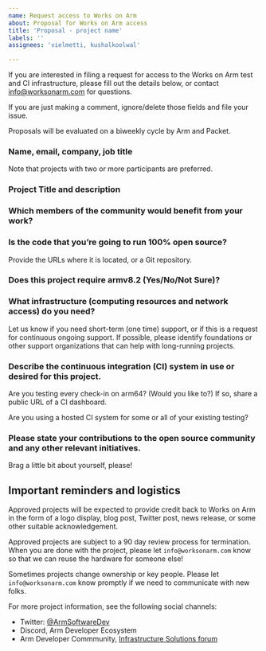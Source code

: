 ```yaml
---
name: Request access to Works on Arm
about: Proposal for Works on Arm access
title: 'Proposal - project name'
labels: ''
assignees: 'vielmetti, kushalkoolwal'

---
```



If you are interested in filing a request for access to the Works on Arm test and 
CI infrastructure, please fill out the details below, or contact
info@worksonarm.com for questions.

If you are just making a comment, ignore/delete those fields and file your issue.

Proposals will be evaluated on a biweekly cycle by Arm and Packet.

### Name, email, company, job title

Note that projects with two or more participants are preferred.

### Project Title and description

### Which members of the community would benefit from your work?

### Is the code that you’re going to run 100% open source? 

Provide the URLs where it is located, or a Git repository.

### Does this project require armv8.2 (Yes/No/Not Sure)?

### What infrastructure (computing resources and network access) do you need?

Let us know if you need short-term (one time) support, or if this is a request for
continuous ongoing support. If possible, please identify foundations or other
support organizations that can help with long-running projects.

### Describe the continuous integration (CI) system in use or desired for this project.

Are you testing every check-in on arm64? (Would you like to?) If so, share a public URL of a CI dashboard.

Are you using a hosted CI system for some or all of your existing testing? 

### Please state your contributions to the open source community and any other relevant initiatives.

Brag a little bit about yourself, please!

## Important reminders and logistics

Approved projects will be expected to provide credit back to Works on Arm
in the form of a logo display, blog post, Twitter post, news release, or
some other suitable acknowledgement.

Approved projects are subject to a 90 day review process for termination.
When you are done with the project, please let `info@worksonarm.com` know
so that we can reuse the hardware for someone else!

Sometimes projects change ownership or key people. Please let
`info@worksonarm.com` know promptly if we need to communicate with new folks.

For more project information, see the following social channels:

* Twitter: [@ArmSoftwareDev](https://twitter/ArmSoftwareDev)
* Discord, Arm Developer Ecosystem
* Arm Developer Commmunity, [Infrastructure Solutions forum](https://community.arm.com/developer/f/infrastructure-solution)
